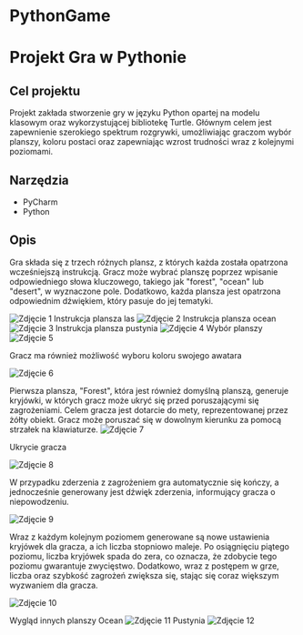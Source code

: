 # PythonGame

# Projekt Gra w Pythonie

## Cel projektu
Projekt zakłada stworzenie gry w języku Python opartej na modelu klasowym oraz wykorzystującej bibliotekę Turtle. Głównym celem jest zapewnienie szerokiego spektrum rozgrywki, umożliwiając graczom wybór planszy, koloru postaci oraz zapewniając wzrost trudności wraz z kolejnymi poziomami.

## Narzędzia
- PyCharm
- Python

## Opis
Gra składa się z trzech różnych plansz, z których każda została opatrzona wcześniejszą instrukcją. Gracz może wybrać planszę poprzez wpisanie odpowiedniego słowa kluczowego, takiego jak "forest", "ocean" lub "desert", w wyznaczone pole. Dodatkowo, każda plansza jest opatrzona odpowiednim dźwiękiem, który pasuje do jej tematyki.

<img src="images_readme/instrukacja.png" alt="Zdjęcie 1">
Instrukcja plansza las
<img src="images_readme/instrukcja1.png" alt="Zdjęcie 2">
Instrukcja plansza ocean
<img src="images_readme/instrukcja2.png" alt="Zdjęcie 3">
Instrukcja plansza pustynia
<img src="images_readme/instrukcja33.png" alt="Zdjęcie 4">
Wybór planszy 
<img src="images_readme/select_game_board.png" alt="Zdjęcie 5">

Gracz ma również możliwość wyboru koloru swojego awatara

<img src="images_readme/select_color.png" alt="Zdjęcie 6">

Pierwsza plansza, "Forest", która jest również domyślną planszą, generuje kryjówki, w których gracz może ukryć się przed poruszającymi się zagrożeniami. Celem gracza jest dotarcie do mety, reprezentowanej przez żółty obiekt. Gracz może poruszać się w dowolnym kierunku za pomocą strzałek na klawiaturze.
<img src="images_readme/level1.png" alt="Zdjęcie 7">

Ukrycie gracza 

<img src="images_readme/hide_player.png" alt="Zdjęcie 8">

W przypadku zderzenia z zagrożeniem gra automatycznie się kończy, a jednocześnie generowany jest dźwięk zderzenia, informujący gracza o niepowodzeniu.

<img src="images_readme/collision.png" alt="Zdjęcie 9">

Wraz z każdym kolejnym poziomem generowane są nowe ustawienia kryjówek dla gracza, a ich liczba stopniowo maleje. Po osiągnięciu piątego poziomu, liczba kryjówek spada do zera, co oznacza, że zdobycie tego poziomu gwarantuje zwycięstwo. Dodatkowo, wraz z postępem w grze, liczba oraz szybkość zagrożeń zwiększa się, stając się coraz większym wyzwaniem dla gracza.

<img src="images_readme/victory.png" alt="Zdjęcie 10">

Wygląd innych planszy 
Ocean 
<img src="images_readme/ocean.png" alt="Zdjęcie 11">
Pustynia 
<img src="images_readme/desert.png" alt="Zdjęcie 12">

